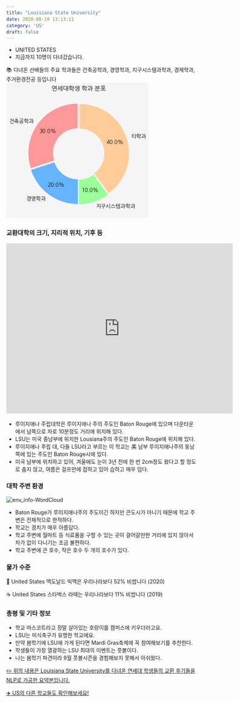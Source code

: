```yaml
---
title: "Louisiana State University"
date: 2020-08-19 13:13:11
category: 'US'
draft: false
---
```



* UNITED STATES
* 지금까지 10명이 다녀갔습니다. 

📚 다녀온 선배들의 주요 학과들은 건축공학과, 경영학과, 지구시스템과학과, 경제학과, 주거환경전공 등입니다
![department-info](../plots/US000098.png)
### 교환대학의 크기, 지리적 위치, 기후 등
<iframe
width="600"
height="450"
frameborder="0" style="border:0"
src="https://www.google.com/maps/embed/v1/place?key=AIzaSyC9e1AME-pVmWC4hBpFdu5S4dKzyepa3HQ&q=Louisiana+State+University&center=30.4132579,-91.1800023&zoom=14" allowfullscreen>
</iframe>

* 루이지애나 주립대학은 루이지애나 주의 주도인 Baton Rouge에 있으며 다운타운에서 남쪽으로 차로 10분정도 거리에 위치해 있다.
* LSU는 미국 중남부에 위치한 Lousiana주의 주도인 Baton Rouge에 위치해 있다.
* 루이지애나 주립 대, 다들 LSU라고 부르는 이 학교는 美 남부 루이지애나주의 동남쪽에 있는 주도인 Baton Rouge시에 있다.
* 미국 남부에 위치하고 있어, 겨울에도 눈이 3년 전에 한 번 2cm정도 왔다고 할 정도로 춥지 않고, 여름은 걸프만에 접하고 있어 습하고 매우 덥다.


### 대학 주변 환경

![env_info-WordCloud](../univ_wordclouds_okt/env_info/US000098_env_info_okt.png)

* Baton Rouge가 루이지애나주의 주도이긴 하지만 큰도시가 아니기 때문에 학교 주변은 전체적으로 한적하다.
* 학교는 경치가 매우 아름답다.
* 학교 주변에 월마트 등 식료품을 구할 수 있는 곳이 걸어갈만한 거리에 있지 않아서 차가 없이 다니기는 조금 불편하다.
* 학교 주변에 큰 호수, 작은 호수 두 개의 호수가 있다.


### 물가 수준 
🍔 United States 맥도날드 빅맥은 우리나라보다 52% 비쌉니다 (2020)

☕️ United States 스타벅스 라떼는 우리나라보다 11% 비쌉니다 (2019)

### 총평 및 기타 정보
* 학교 마스코트라고 정말 살아있는 호랑이를 캠퍼스에 키우더라고요.
* LSU는 미식축구가 유명한 학교에요.
* 만약 봄학기에 LSU에 가게 된다면 Mardi Gras축제에 꼭 참여해보기를 추천한다.
* 학생들이 가장 열광하는 LSU 최대의 이벤트는 풋볼이다.
* 나는 봄학기 파견이라 9월 풋볼시즌을 경험해보지 못해서 아쉬웠다.


[✏️ 위의 내용은 Louisiana State University를 다녀온 연세대 학생들의 교환 후기들을 NLP로 가공한 요약본입니다.](http://oia.yonsei.ac.kr/partner/expReport.asp?ucode=US000098&bgbn=A)

[✈️ US의 다른 학교들도 확인해보세요!](https://yonsei-exchange.netlify.app/?category=US)
